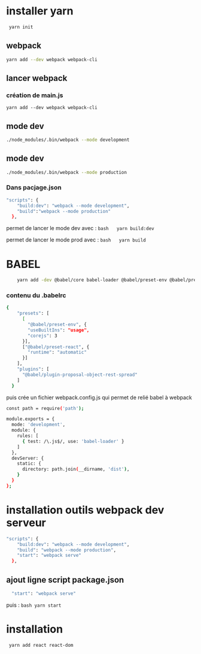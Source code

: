 # installer yarn

```bash
 yarn init
 ```

 ## webpack

 ```bash
 yarn add --dev webpack webpack-cli
 ```

 ## lancer webpack 

 ### création de main.js

 ```bach
 yarn add --dev webpack webpack-cli
 ``` 

 ## mode dev

 ```bash
 ./node_modules/.bin/webpack --mode development
 ``` 

 ## mode dev

 ```bash
 ./node_modules/.bin/webpack --mode production
 ``` 
### Dans pacjage.json


```bash
"scripts": {
    "build:dev": "webpack --mode development",
    "build":"webpack --mode production"
  },
  ```

  permet de lancer le mode dev avec : ```bash  
                                            yarn build:dev```

permet de lancer le mode prod avec : ```bash  
                                            yarn build```


# BABEL

```bash
    yarn add -dev @babel/core babel-loader @babel/preset-env @babel/preset-react
```
### contenu du .babelrc 
```bash
{
    "presets": [
      [
        "@babel/preset-env", {
        "useBuiltIns": "usage",
        "corejs": 3
      }], 
      ["@babel/preset-react", {
        "runtime": "automatic"
      }]
    ],
    "plugins": [
      "@babel/plugin-proposal-object-rest-spread"
    ]
  }
```

puis crée un fichier webpack.config.js qui permet de relié babel à webpack
```bash
const path = require('path');

module.exports = {
  mode: 'development',
  module: {
    rules: [
      { test: /\.js$/, use: 'babel-loader' }
    ]
  },
  devServer: {
    static: {
      directory: path.join(__dirname, 'dist'),
    }
  }
};
```

# installation outils webpack dev serveur

```bash
"scripts": {
    "build:dev": "webpack --mode development",
    "build": "webpack --mode production",
    "start": "webpack serve"
  },
```
## ajout ligne script package.json

```bash
  "start": "webpack serve"
 ```

 puis : ```bash
                yarn start
                ```

# installation

```bash
 yarn add react react-dom
 ```